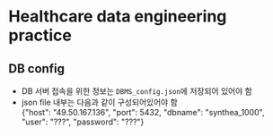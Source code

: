 # Healthcare data engineering practice
## DB config
- DB 서버 접속을 위한 정보는 `DBMS_config.json`에 저장되어 있어야 함
- json file 내부는 다음과 같이 구성되어있어야 함     
{"host": "49.50.167.136", "port": 5432, "dbname": "synthea_1000", "user": "???", "password": "???"}

